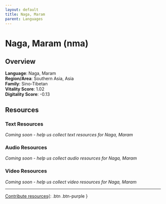 ```yaml
---
layout: default
title: Naga, Maram
parent: Languages
---
```


# Naga, Maram (nma)

## Overview

**Language**: Naga, Maram  
**Region/Area**: Southern Asia, Asia  
**Family**: Sino-Tibetan  
**Vitality Score**: 1.02  
**Digitality Score**: -0.13  

## Resources

### Text Resources
*Coming soon - help us collect text resources for Naga, Maram*

### Audio Resources
*Coming soon - help us collect audio resources for Naga, Maram*

### Video Resources
*Coming soon - help us collect video resources for Naga, Maram*

---

[Contribute resources](https://fairtrain.github.io/){: .btn .btn-purple }
